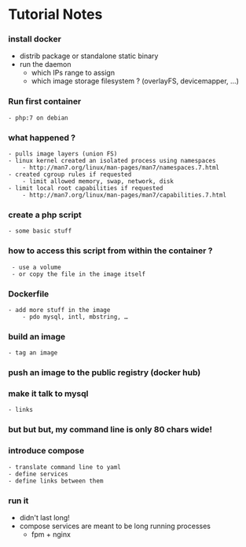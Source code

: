 # Tutorial Notes

### install docker
- distrib package or standalone static binary
- run the daemon
    - which IPs range to assign
    - which image storage filesystem ? (overlayFS, devicemapper, …)

### Run first container
    - php:7 on debian

### what happened ?
    - pulls image layers (union FS)
    - linux kernel created an isolated process using namespaces
        - http://man7.org/linux/man-pages/man7/namespaces.7.html
    - created cgroup rules if requested
        - limit allowed memory, swap, network, disk
    - limit local root capabilities if requested
        - http://man7.org/linux/man-pages/man7/capabilities.7.html

### create a php script
    - some basic stuff

### how to access this script from within the container ?
     - use a volume
     - or copy the file in the image itself

### Dockerfile
    - add more stuff in the image
        - pdo mysql, intl, mbstring, …

### build an image
    - tag an image

### push an image to the public registry (docker hub)

### make it talk to mysql
    - links

### but but but, my command line is only 80 chars wide!

### introduce compose
    - translate command line to yaml
    - define services
    - define links between them

### run it
- didn't last long!
- compose services are meant to be long running processes
    - fpm + nginx

